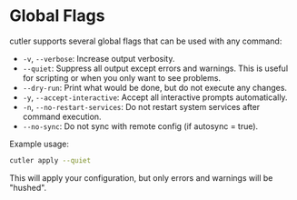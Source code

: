 # Global Flags

cutler supports several global flags that can be used with any command:

- `-v`, `--verbose`: Increase output verbosity.
- `--quiet`: Suppress all output except errors and warnings. This is useful for scripting or when you only want to see problems.
- `--dry-run`: Print what would be done, but do not execute any changes.
- `-y`, `--accept-interactive`: Accept all interactive prompts automatically.
- `-n`, `--no-restart-services`: Do not restart system services after command execution.
- `--no-sync`: Do not sync with remote config (if autosync = true).

Example usage:

```sh
cutler apply --quiet
```

This will apply your configuration, but only errors and warnings will be "hushed".

